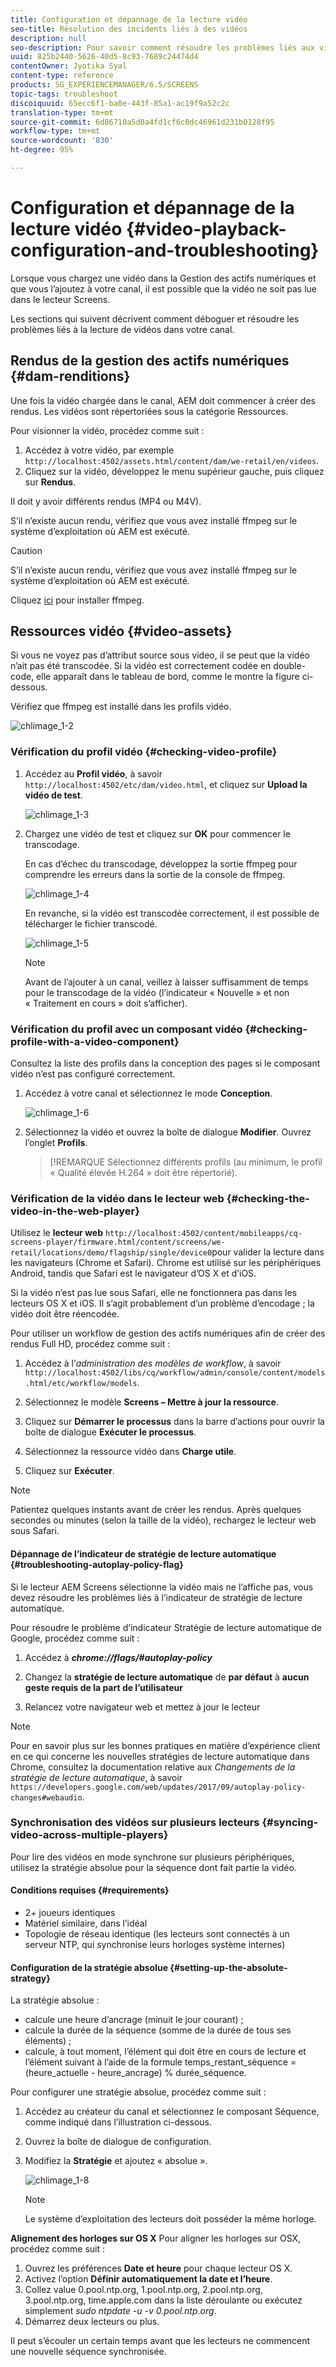 ```yaml
---
title: Configuration et dépannage de la lecture vidéo
seo-title: Résolution des incidents liés à des vidéos
description: null
seo-description: Pour savoir comment résoudre les problèmes liés aux vidéos, consultez cette page. Lorsque vous chargez une vidéo dans la Gestion des actifs numériques et que vous l’ajoutez à votre canal, il est possible que la vidéo ne soit pas lue dans le lecteur Screens. Cette section décrit comment déboguer et résoudre les problèmes liés à la lecture dans votre canal.
uuid: 825b2440-5626-40d5-8c93-7689c24474d4
contentOwner: Jyotika Syal
content-type: reference
products: SG_EXPERIENCEMANAGER/6.5/SCREENS
topic-tags: troubleshoot
discoiquuid: 65ecc6f1-ba0e-443f-85a1-ac19f9a52c2c
translation-type: tm+mt
source-git-commit: 6d86710a5d0a4fd1cf6c0dc46961d231b0128f95
workflow-type: tm+mt
source-wordcount: '830'
ht-degree: 95%

---
```



# Configuration et dépannage de la lecture vidéo {#video-playback-configuration-and-troubleshooting}

Lorsque vous chargez une vidéo dans la Gestion des actifs numériques et que vous l’ajoutez à votre canal, il est possible que la vidéo ne soit pas lue dans le lecteur Screens.

Les sections qui suivent décrivent comment déboguer et résoudre les problèmes liés à la lecture de vidéos dans votre canal.

## Rendus de la gestion des actifs numériques    {#dam-renditions}

Une fois la vidéo chargée dans le canal, AEM doit commencer à créer des rendus. Les vidéos sont répertoriées sous la catégorie Ressources.

Pour visionner la vidéo, procédez comme suit :

1. Accédez à votre vidéo, par exemple `http://localhost:4502/assets.html/content/dam/we-retail/en/videos`.
1. Cliquez sur la vidéo, développez le menu supérieur gauche, puis cliquez sur **Rendus**.

Il doit y avoir différents rendus (MP4 ou M4V).

S’il n’existe aucun rendu, vérifiez que vous avez installé ffmpeg sur le système d’exploitation où AEM est exécuté.

>[!CAUTION]
>
>S’il n’existe aucun rendu, vérifiez que vous avez installé ffmpeg sur le système d’exploitation où AEM est exécuté.
>
>Cliquez [ici](https://www.ffmpeg.org/download.html) pour installer ffmpeg.

## Ressources vidéo {#video-assets}

Si vous ne voyez pas d’attribut source sous video, il se peut que la vidéo n’ait pas été transcodée. Si la vidéo est correctement codée en double-code, elle apparaît dans le tableau de bord, comme le montre la figure ci-dessous.

Vérifiez que ffmpeg est installé dans les profils vidéo.

![chlimage_1-2](assets/chlimage_1-2.png)

### Vérification du profil vidéo {#checking-video-profile}

1. Accédez au **Profil vidéo**, à savoir `http://localhost:4502/etc/dam/video.html`, et cliquez sur **Upload la vidéo de test**.

   ![chlimage_1-3](assets/chlimage_1-3.png)

1. Chargez une vidéo de test et cliquez sur **OK** pour commencer le transcodage.

   En cas d’échec du transcodage, développez la sortie ffmpeg pour comprendre les erreurs dans la sortie de la console de ffmpeg.

   ![chlimage_1-4](assets/chlimage_1-4.png)

   En revanche, si la vidéo est transcodée correctement, il est possible de télécharger le fichier transcodé.

   ![chlimage_1-5](assets/chlimage_1-5.png)

   >[!NOTE]
   >
   >Avant de l’ajouter à un canal, veillez à laisser suffisamment de temps pour le transcodage de la vidéo (l’indicateur « Nouvelle » et non « Traitement en cours » doit s’afficher).

### Vérification du profil avec un composant vidéo     {#checking-profile-with-a-video-component}

Consultez la liste des profils dans la conception des pages si le composant vidéo n’est pas configuré correctement.

1. Accédez à votre canal et sélectionnez le mode **Conception**.

   ![chlimage_1-6](assets/chlimage_1-6.png)

1. Sélectionnez la vidéo et ouvrez la boîte de dialogue **Modifier**. Ouvrez l’onglet **Profils**.

   >[!REMARQUE
   >Sélectionnez différents profils (au minimum, le profil « Qualité élevée H.264 » doit être répertorié).


### Vérification de la vidéo dans le lecteur web {#checking-the-video-in-the-web-player}

Utilisez le **lecteur web** `http://localhost:4502/content/mobileapps/cq-screens-player/firmware.html/content/screens/we-retail/locations/demo/flagship/single/device0`pour valider la lecture dans les navigateurs (Chrome et Safari). Chrome est utilisé sur les périphériques Android, tandis que Safari est le navigateur d’OS X et d’iOS.

Si la vidéo n’est pas lue sous Safari, elle ne fonctionnera pas dans les lecteurs OS X et iOS. Il s’agit probablement d’un problème d’encodage ; la vidéo doit être réencodée.

Pour utiliser un workflow de gestion des actifs numériques afin de créer des rendus Full HD, procédez comme suit :

1. Accédez à l’*administration des modèles de workflow*, à savoir `http://localhost:4502/libs/cq/workflow/admin/console/content/models.html/etc/workflow/models`.
1. Sélectionnez le modèle **Screens – Mettre à jour la ressource**.
1. Cliquez sur **Démarrer le processus** dans la barre d’actions pour ouvrir la boîte de dialogue **Exécuter le processus**.

1. Sélectionnez la ressource vidéo dans **Charge utile**.
1. Cliquez sur **Exécuter**.

>[!NOTE]
>
>Patientez quelques instants avant de créer les rendus. Après quelques secondes ou minutes (selon la taille de la vidéo), rechargez le lecteur web sous Safari.

#### Dépannage de l’indicateur de stratégie de lecture automatique {#troubleshooting-autoplay-policy-flag}

Si le lecteur AEM Screens sélectionne la vidéo mais ne l’affiche pas, vous devez résoudre les problèmes liés à l’indicateur de stratégie de lecture automatique.

Pour résoudre le problème d’indicateur Stratégie de lecture automatique de Google, procédez comme suit :

1. Accédez à ***chrome://flags/#autoplay-policy***
1. Changez la **stratégie de lecture automatique** de **par défaut** à **aucun geste requis de la part de l’utilisateur**

1. Relancez votre navigateur web et mettez à jour le lecteur

>[!NOTE]
>
>Pour en savoir plus sur les bonnes pratiques en matière d’expérience client en ce qui concerne les nouvelles stratégies de lecture automatique dans Chrome, consultez la documentation relative aux *Changements de la stratégie de lecture automatique*, à savoir `https://developers.google.com/web/updates/2017/09/autoplay-policy-changes#webaudio`.

### Synchronisation des vidéos sur plusieurs lecteurs {#syncing-video-across-multiple-players}

Pour lire des vidéos en mode synchrone sur plusieurs périphériques, utilisez la stratégie absolue pour la séquence dont fait partie la vidéo.

#### Conditions requises {#requirements}

* 2+ joueurs identiques
* Matériel similaire, dans l’idéal
* Topologie de réseau identique (les lecteurs sont connectés à un serveur NTP, qui synchronise leurs horloges système internes)

#### Configuration de la stratégie absolue {#setting-up-the-absolute-strategy}

La stratégie absolue :

* calcule une heure d’ancrage (minuit le jour courant) ;
* calcule la durée de la séquence (somme de la durée de tous ses éléments) ;
* calcule, à tout moment, l’élément qui doit être en cours de lecture et l’élément suivant à l’aide de la formule temps_restant_séquence = (heure_actuelle - heure_ancrage) % durée_séquence.

Pour configurer une stratégie absolue, procédez comme suit :

1. Accédez au créateur du canal et sélectionnez le composant Séquence, comme indiqué dans l’illustration ci-dessous.
1. Ouvrez la boîte de dialogue de configuration.
1. Modifiez la **Stratégie** et ajoutez « absolue ».

   ![chlimage_1-8](assets/chlimage_1-8.png)

   >[!NOTE]
   >Le système d’exploitation des lecteurs doit posséder la même horloge.

**Alignement des horloges sur OS X** Pour aligner les horloges sur OSX, procédez comme suit :

1. Ouvrez les préférences **Date et heure** pour chaque lecteur OS X.
1. Activez l’option **Définir automatiquement la date et l’heure**.
1. Collez value 0.pool.ntp.org, 1.pool.ntp.org, 2.pool.ntp.org, 3.pool.ntp.org, time.apple.com dans la liste déroulante ou exécutez simplement *sudo ntpdate -u -v 0.pool.ntp.org*.
1. Démarrez deux lecteurs ou plus.

Il peut s’écouler un certain temps avant que les lecteurs ne commencent une nouvelle séquence synchronisée.

